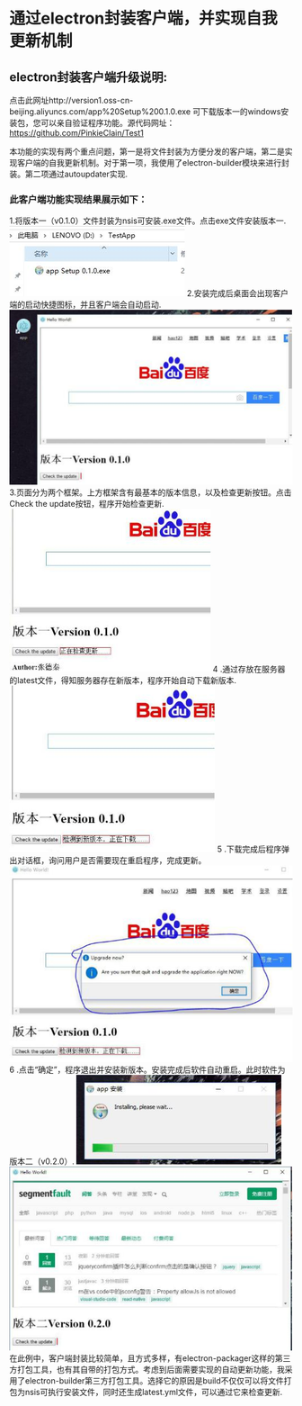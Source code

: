 ﻿# 通过electron封装客户端，并实现自我更新机制
## electron封装客户端升级说明:
点击此网址http://version1.oss-cn-beijing.aliyuncs.com/app%20Setup%200.1.0.exe 可下载版本一的windows安装包，您可以亲自验证程序功能。源代码网址：https://github.com/PinkieClain/Test1  

本功能的实现有两个重点问题，第一是将文件封装为方便分发的客户端，第二是实现客户端的自我更新机制。对于第一项，我使用了electron-builder模块来进行封装。第二项通过autoupdater实现.
### 此客户端功能实现结果展示如下：
1.将版本一（v0.1.0）文件封装为nsis可安装.exe文件。点击exe文件安装版本一.
![image](images/1.jpg)
2.安装完成后桌面会出现客户端的启动快捷图标，并且客户端会自动启动.
![image](images/2.jpg)
3.页面分为两个框架。上方框架含有最基本的版本信息，以及检查更新按钮。点击Check the update按钮，程序开始检查更新.
![image](images/3.jpg)
4 .通过存放在服务器的latest文件，得知服务器存在新版本，程序开始自动下载新版本.
![image](images/4.jpg)
5 .下载完成后程序弹出对话框，询问用户是否需要现在重启程序，完成更新。
![image](images/5.jpg)
6 .点击“确定”，程序退出并安装新版本。安装完成后软件自动重启。此时软件为版本二（v0.2.0）.
![image](images/6.jpg)
![image](images/7.jpg)
在此例中，客户端封装比较简单，且方式多样，有electron-packager这样的第三方打包工具，也有其自带的打包方式。考虑到后面需要实现的自动更新功能，我采用了electron-builder第三方打包工具。选择它的原因是build不仅仅可以将文件打包为nsis可执行安装文件，同时还生成latest.yml文件，可以通过它来检查更新.